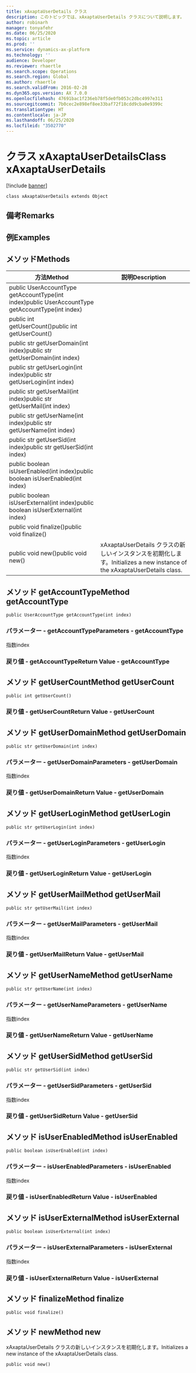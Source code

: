 ```yaml
---
title: xAxaptaUserDetails クラス
description: このトピックでは、xAxaptaUserDetails クラスについて説明します。
author: robinarh
manager: tonyafehr
ms.date: 06/25/2020
ms.topic: article
ms.prod: ''
ms.service: dynamics-ax-platform
ms.technology: ''
audience: Developer
ms.reviewer: rhaertle
ms.search.scope: Operations
ms.search.region: Global
ms.author: rhaertle
ms.search.validFrom: 2016-02-28
ms.dyn365.ops.version: AX 7.0.0
ms.openlocfilehash: 47691bac1f236eb78f5de0fb053c2dbc4997e311
ms.sourcegitcommit: 7b0cec2e898ef8ee33baf72f18cdd9cba0e9399c
ms.translationtype: HT
ms.contentlocale: ja-JP
ms.lasthandoff: 06/25/2020
ms.locfileid: "3502770"
---
```

# <a name="class-xaxaptauserdetails"></a><span data-ttu-id="5d671-103">クラス xAxaptaUserDetails</span><span class="sxs-lookup"><span data-stu-id="5d671-103">Class xAxaptaUserDetails</span></span>

[!include [banner](../../includes/banner.md)]

```xpp
class xAxaptaUserDetails extends Object
```

## <a name="remarks"></a><span data-ttu-id="5d671-104">備考</span><span class="sxs-lookup"><span data-stu-id="5d671-104">Remarks</span></span>

## <a name="examples"></a><span data-ttu-id="5d671-105">例</span><span class="sxs-lookup"><span data-stu-id="5d671-105">Examples</span></span>

## <a name="methods"></a><span data-ttu-id="5d671-106">メソッド</span><span class="sxs-lookup"><span data-stu-id="5d671-106">Methods</span></span>

| <span data-ttu-id="5d671-107">方法</span><span class="sxs-lookup"><span data-stu-id="5d671-107">Method</span></span>                                           | <span data-ttu-id="5d671-108">説明</span><span class="sxs-lookup"><span data-stu-id="5d671-108">Description</span></span>                                                 |
|--------------------------------------------------|-------------------------------------------------------------|
| <span data-ttu-id="5d671-109">public UserAccountType getAccountType(int index)</span><span class="sxs-lookup"><span data-stu-id="5d671-109">public UserAccountType getAccountType(int index)</span></span> |                                                             |
| <span data-ttu-id="5d671-110">public int getUserCount()</span><span class="sxs-lookup"><span data-stu-id="5d671-110">public int getUserCount()</span></span>                        |                                                             |
| <span data-ttu-id="5d671-111">public str getUserDomain(int index)</span><span class="sxs-lookup"><span data-stu-id="5d671-111">public str getUserDomain(int index)</span></span>              |                                                             |
| <span data-ttu-id="5d671-112">public str getUserLogin(int index)</span><span class="sxs-lookup"><span data-stu-id="5d671-112">public str getUserLogin(int index)</span></span>               |                                                             |
| <span data-ttu-id="5d671-113">public str getUserMail(int index)</span><span class="sxs-lookup"><span data-stu-id="5d671-113">public str getUserMail(int index)</span></span>                |                                                             |
| <span data-ttu-id="5d671-114">public str getUserName(int index)</span><span class="sxs-lookup"><span data-stu-id="5d671-114">public str getUserName(int index)</span></span>                |                                                             |
| <span data-ttu-id="5d671-115">public str getUserSid(int index)</span><span class="sxs-lookup"><span data-stu-id="5d671-115">public str getUserSid(int index)</span></span>                 |                                                             |
| <span data-ttu-id="5d671-116">public boolean isUserEnabled(int index)</span><span class="sxs-lookup"><span data-stu-id="5d671-116">public boolean isUserEnabled(int index)</span></span>          |                                                             |
| <span data-ttu-id="5d671-117">public boolean isUserExternal(int index)</span><span class="sxs-lookup"><span data-stu-id="5d671-117">public boolean isUserExternal(int index)</span></span>         |                                                             |
| <span data-ttu-id="5d671-118">public void finalize()</span><span class="sxs-lookup"><span data-stu-id="5d671-118">public void finalize()</span></span>                           |                                                             |
| <span data-ttu-id="5d671-119">public void new()</span><span class="sxs-lookup"><span data-stu-id="5d671-119">public void new()</span></span>                                | <span data-ttu-id="5d671-120">xAxaptaUserDetails クラスの新しいインスタンスを初期化します。</span><span class="sxs-lookup"><span data-stu-id="5d671-120">Initializes a new instance of the xAxaptaUserDetails class.</span></span> |

## <a name="method-getaccounttype"></a><span data-ttu-id="5d671-121">メソッド getAccountType</span><span class="sxs-lookup"><span data-stu-id="5d671-121">Method getAccountType</span></span>

```xpp
public UserAccountType getAccountType(int index)
```

### <a name="parameters---getaccounttype"></a><span data-ttu-id="5d671-122">パラメーター - getAccountType</span><span class="sxs-lookup"><span data-stu-id="5d671-122">Parameters - getAccountType</span></span>

<span data-ttu-id="5d671-123">指数</span><span class="sxs-lookup"><span data-stu-id="5d671-123">index</span></span>  

### <a name="return-value---getaccounttype"></a><span data-ttu-id="5d671-124">戻り値 - getAccountType</span><span class="sxs-lookup"><span data-stu-id="5d671-124">Return Value - getAccountType</span></span>

## <a name="method-getusercount"></a><span data-ttu-id="5d671-125">メソッド getUserCount</span><span class="sxs-lookup"><span data-stu-id="5d671-125">Method getUserCount</span></span>

```xpp
public int getUserCount()
```

### <a name="return-value---getusercount"></a><span data-ttu-id="5d671-126">戻り値 - getUserCount</span><span class="sxs-lookup"><span data-stu-id="5d671-126">Return Value - getUserCount</span></span>

## <a name="method-getuserdomain"></a><span data-ttu-id="5d671-127">メソッド getUserDomain</span><span class="sxs-lookup"><span data-stu-id="5d671-127">Method getUserDomain</span></span>

```xpp
public str getUserDomain(int index)
```

### <a name="parameters---getuserdomain"></a><span data-ttu-id="5d671-128">パラメーター - getUserDomain</span><span class="sxs-lookup"><span data-stu-id="5d671-128">Parameters - getUserDomain</span></span>

<span data-ttu-id="5d671-129">指数</span><span class="sxs-lookup"><span data-stu-id="5d671-129">index</span></span>  

### <a name="return-value---getuserdomain"></a><span data-ttu-id="5d671-130">戻り値 - getUserDomain</span><span class="sxs-lookup"><span data-stu-id="5d671-130">Return Value - getUserDomain</span></span>

## <a name="method-getuserlogin"></a><span data-ttu-id="5d671-131">メソッド getUserLogin</span><span class="sxs-lookup"><span data-stu-id="5d671-131">Method getUserLogin</span></span>

```xpp
public str getUserLogin(int index)
```

### <a name="parameters---getuserlogin"></a><span data-ttu-id="5d671-132">パラメーター - getUserLogin</span><span class="sxs-lookup"><span data-stu-id="5d671-132">Parameters - getUserLogin</span></span>

<span data-ttu-id="5d671-133">指数</span><span class="sxs-lookup"><span data-stu-id="5d671-133">index</span></span>  

### <a name="return-value---getuserlogin"></a><span data-ttu-id="5d671-134">戻り値 - getUserLogin</span><span class="sxs-lookup"><span data-stu-id="5d671-134">Return Value - getUserLogin</span></span>

## <a name="method-getusermail"></a><span data-ttu-id="5d671-135">メソッド getUserMail</span><span class="sxs-lookup"><span data-stu-id="5d671-135">Method getUserMail</span></span>

```xpp
public str getUserMail(int index)
```

### <a name="parameters---getusermail"></a><span data-ttu-id="5d671-136">パラメーター - getUserMail</span><span class="sxs-lookup"><span data-stu-id="5d671-136">Parameters - getUserMail</span></span>

<span data-ttu-id="5d671-137">指数</span><span class="sxs-lookup"><span data-stu-id="5d671-137">index</span></span>  

### <a name="return-value---getusermail"></a><span data-ttu-id="5d671-138">戻り値 - getUserMail</span><span class="sxs-lookup"><span data-stu-id="5d671-138">Return Value - getUserMail</span></span>

## <a name="method-getusername"></a><span data-ttu-id="5d671-139">メソッド getUserName</span><span class="sxs-lookup"><span data-stu-id="5d671-139">Method getUserName</span></span>

```xpp
public str getUserName(int index)
```

### <a name="parameters---getusername"></a><span data-ttu-id="5d671-140">パラメーター - getUserName</span><span class="sxs-lookup"><span data-stu-id="5d671-140">Parameters - getUserName</span></span>

<span data-ttu-id="5d671-141">指数</span><span class="sxs-lookup"><span data-stu-id="5d671-141">index</span></span>  

### <a name="return-value---getusername"></a><span data-ttu-id="5d671-142">戻り値 - getUserName</span><span class="sxs-lookup"><span data-stu-id="5d671-142">Return Value - getUserName</span></span>

## <a name="method-getusersid"></a><span data-ttu-id="5d671-143">メソッド getUserSid</span><span class="sxs-lookup"><span data-stu-id="5d671-143">Method getUserSid</span></span>

```xpp
public str getUserSid(int index)
```

### <a name="parameters---getusersid"></a><span data-ttu-id="5d671-144">パラメーター - getUserSid</span><span class="sxs-lookup"><span data-stu-id="5d671-144">Parameters - getUserSid</span></span>

<span data-ttu-id="5d671-145">指数</span><span class="sxs-lookup"><span data-stu-id="5d671-145">index</span></span>  

### <a name="return-value---getusersid"></a><span data-ttu-id="5d671-146">戻り値 - getUserSid</span><span class="sxs-lookup"><span data-stu-id="5d671-146">Return Value - getUserSid</span></span>

## <a name="method-isuserenabled"></a><span data-ttu-id="5d671-147">メソッド isUserEnabled</span><span class="sxs-lookup"><span data-stu-id="5d671-147">Method isUserEnabled</span></span>

```xpp
public boolean isUserEnabled(int index)
```

### <a name="parameters---isuserenabled"></a><span data-ttu-id="5d671-148">パラメーター - isUserEnabled</span><span class="sxs-lookup"><span data-stu-id="5d671-148">Parameters - isUserEnabled</span></span>

<span data-ttu-id="5d671-149">指数</span><span class="sxs-lookup"><span data-stu-id="5d671-149">index</span></span>  

### <a name="return-value---isuserenabled"></a><span data-ttu-id="5d671-150">戻り値 - isUserEnabled</span><span class="sxs-lookup"><span data-stu-id="5d671-150">Return Value - isUserEnabled</span></span>

## <a name="method-isuserexternal"></a><span data-ttu-id="5d671-151">メソッド isUserExternal</span><span class="sxs-lookup"><span data-stu-id="5d671-151">Method isUserExternal</span></span>

```xpp
public boolean isUserExternal(int index)
```

### <a name="parameters---isuserexternal"></a><span data-ttu-id="5d671-152">パラメーター - isUserExternal</span><span class="sxs-lookup"><span data-stu-id="5d671-152">Parameters - isUserExternal</span></span>

<span data-ttu-id="5d671-153">指数</span><span class="sxs-lookup"><span data-stu-id="5d671-153">index</span></span>  

### <a name="return-value---isuserexternal"></a><span data-ttu-id="5d671-154">戻り値 - isUserExternal</span><span class="sxs-lookup"><span data-stu-id="5d671-154">Return Value - isUserExternal</span></span>

## <a name="method-finalize"></a><span data-ttu-id="5d671-155">メソッド finalize</span><span class="sxs-lookup"><span data-stu-id="5d671-155">Method finalize</span></span>

```xpp
public void finalize()
```

## <a name="method-new"></a><span data-ttu-id="5d671-156">メソッド new</span><span class="sxs-lookup"><span data-stu-id="5d671-156">Method new</span></span>

<span data-ttu-id="5d671-157">xAxaptaUserDetails クラスの新しいインスタンスを初期化します。</span><span class="sxs-lookup"><span data-stu-id="5d671-157">Initializes a new instance of the xAxaptaUserDetails class.</span></span>

```xpp
public void new()
```

